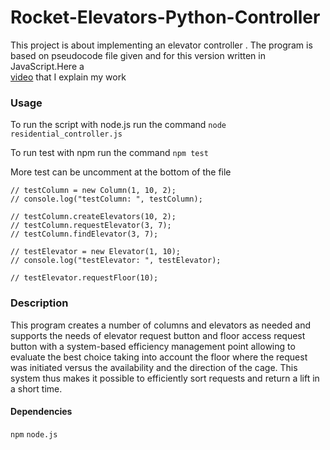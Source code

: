 # Rocket-Elevators-Python-Controller
This project is about implementing an elevator controller . The program is based on pseudocode file given and for this version written in JavaScript.Here a  
[video](https://drive.google.com/file/d/1ohK1NCzCIvZx5daAUI22Nb_gn_Rq6QQ7/view?usp=sharing) that I explain my work


### Usage 
To run the script with node.js run the command
`node residential_controller.js`

To run test with npm run the command
`npm test`

More test can be uncomment at the bottom of the file

```
// testColumn = new Column(1, 10, 2);
// console.log("testColumn: ", testColumn);

// testColumn.createElevators(10, 2);
// testColumn.requestElevator(3, 7);
// testColumn.findElevator(3, 7);

// testElevator = new Elevator(1, 10);
// console.log("testElevator: ", testElevator);

// testElevator.requestFloor(10);
```
### Description
This program creates a number of columns and elevators as needed and supports the needs of elevator request button and floor access request button with a system-based efficiency management  point allowing to evaluate the best choice taking into account the floor where the request was initiated versus the availability and the direction of the cage. This system thus makes it possible to efficiently sort requests and return a lift in a short time.

#### Dependencies

`npm`
`node.js`


